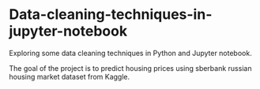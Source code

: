 # Data-cleaning-techniques-in-jupyter-notebook
Exploring some data cleaning techniques in Python and Jupyter notebook.

The goal of the project is to predict housing prices using sberbank russian housing market dataset from Kaggle.
